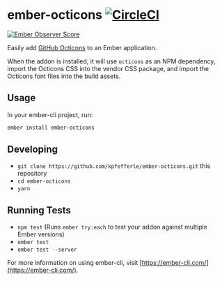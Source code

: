 # ember-octicons [![CircleCI](https://circleci.com/gh/kpfefferle/ember-octicons.svg?style=svg)](https://circleci.com/gh/kpfefferle/ember-octicons)

[![Ember Observer Score](https://emberobserver.com/badges/ember-octicons.svg)](https://emberobserver.com/addons/ember-octicons)

Easily add [GitHub Octicons](https://octicons.github.com/) to an Ember application.

When the addon is installed, it will use `octicons` as an NPM dependency, import the Octicons CSS into the vendor CSS package, and import the Octicons font files into the build assets.

## Usage

In your ember-cli project, run:

```bash
ember install ember-octicons
```

## Developing

* `git clone https://github.com/kpfefferle/ember-octicons.git` this repository
* `cd ember-octicons`
* `yarn`

## Running Tests

* `npm test` (Runs `ember try:each` to test your addon against multiple Ember versions)
* `ember test`
* `ember test --server`

For more information on using ember-cli, visit [https://ember-cli.com/](https://ember-cli.com/).
